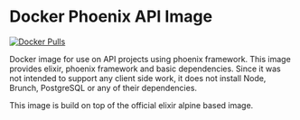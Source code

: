 # Docker Phoenix API Image
[![Docker Pulls](https://img.shields.io/docker/pulls/_/elixir.svg?style=flat-square)](https://hub.docker.com/r/ronualdo/phoenix-api/)

Docker image for use on API projects using phoenix framework. This image provides elixir,
phoenix framework and basic dependencies. Since it was not intended to support any
client side work, it does not install Node, Brunch, PostgreSQL or any of their dependencies.

This image is build on top of the official elixir alpine based image.
